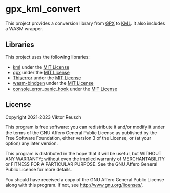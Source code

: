 # gpx_kml_convert

This project provides a conversion library from [GPX](https://www.topografix.com/gpx.asp)
to [KML](https://developers.google.com/kml). It also includes a WASM wrapper.

## Libraries

This project uses the following libraries:

- [kml](https://github.com/georust/kml) under the [MIT License](https://github.com/georust/kml/blob/main/LICENSE-MIT)
- [gpx](https://github.com/georust/gpx) under the [MIT License](https://github.com/georust/gpx/blob/master/LICENSE)
- [Thiserror](https://github.com/dtolnay/thiserror) under the [MIT License](https://github.com/dtolnay/thiserror/blob/master/LICENSE-MIT)
- [wasm-bindgen](https://github.com/rustwasm/wasm-bindgen) under the [MIT License](https://github.com/rustwasm/wasm-bindgen/blob/main/LICENSE-MIT)
- [console_error_panic_hook](https://github.com/rustwasm/console_error_panic_hook) under the [MIT License](https://github.com/rustwasm/console_error_panic_hook/blob/master/LICENSE-MIT)

## License

Copyright 2021-2023 Viktor Reusch

This program is free software: you can redistribute it and/or modify it under
the terms of the GNU Affero General Public License as published by the Free
Software Foundation, either version 3 of the License, or (at your option) any
later version.

This program is distributed in the hope that it will be useful, but WITHOUT ANY
WARRANTY; without even the implied warranty of MERCHANTABILITY or FITNESS FOR A
PARTICULAR PURPOSE. See the GNU Affero General Public License for more details.

You should have received a copy of the GNU Affero General Public License along
with this program. If not, see <http://www.gnu.org/licenses/>.
